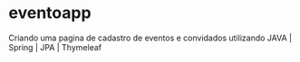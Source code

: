 # eventoapp
Criando uma pagina de cadastro de eventos e convidados utilizando JAVA | Spring | JPA | Thymeleaf

